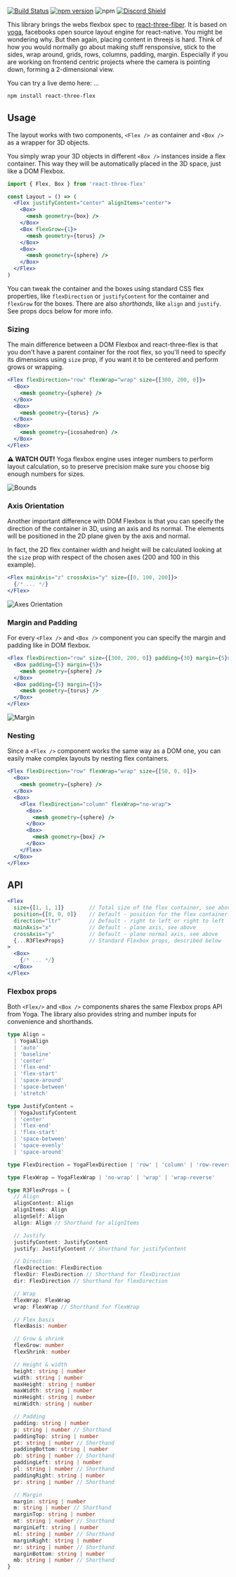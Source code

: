 [![Build Status](https://travis-ci.org/react-spring/react-three-flex.svg?branch=master)](https://travis-ci.org/react-spring/react-three-flex) [![npm version](https://badge.fury.io/js/react-three-flex.svg)](https://badge.fury.io/js/react-three-flex) ![npm](https://img.shields.io/npm/dt/react-three-flex.svg) [![Discord Shield](https://discordapp.com/api/guilds/740090768164651008/widget.png?style=shield)](https://discord.gg/ZZjjNvJ)

This library brings the webs flexbox spec to [react-three-fiber](https://github.com/react-spring/react-three-fiber). It is based on [yoga](https://github.com/facebook/yoga), facebooks open source layout engine for react-native. You might be wondering why. But then again, placing content in threejs is hard. Think of how you would normally go about making stuff rensponsive, stick to the sides, wrap around, grids, rows, columns, padding, margin. Especially if you are working on frontend centric projects where the camera is pointing down, forming a 2-dimensional view.

You can try a live demo here: ...

```bash
npm install react-three-flex
```

## Usage

The layout works with two components, `<Flex />` as container and `<Box />` as a wrapper for 3D objects.

You simply wrap your 3D objects in different `<Box />` instances inside a flex container. This way they will be automatically placed in the 3D space, just like a DOM Flexbox.

```jsx
import { Flex, Box } from 'react-three-flex'

const Layout = () => (
  <Flex justifyContent="center" alignItems="center">
    <Box>
      <mesh geometry={box} />
    </Box>
    <Box flexGrow={1}>
      <mesh geometry={torus} />
    </Box>
    <Box>
      <mesh geometry={sphere} />
    </Box>
  </Flex>
)
```

You can tweak the container and the boxes using standard CSS flex properties, like `flexDirection` or `justifyContent` for the container and `flexGrow` for the boxes. There are also _shorthands_, like `align` and `justify`. See props docs below for more info.

### Sizing

The main difference between a DOM Flexbox and react-three-flex is that you don't have a parent container for the root flex, so you'll need to specify its dimensions using `size` prop, if you want it to be centered and perform grows or wrapping.

```jsx
<Flex flexDirection="row" flexWrap="wrap" size={[300, 200, 0]}>
  <Box>
    <mesh geometry={sphere} />
  </Box>
  <Box>
    <mesh geometry={torus} />
  </Box>
  <Box>
    <mesh geometry={icosahedron} />
  </Box>
</Flex>
```

**⚠️ WATCH OUT!** Yoga flexbox engine uses integer numbers to perform layout calculation, so to preserve precision make sure you choose big enough numbers for sizes.

![Bounds](./docs/bounds.png)

### Axis Orientation

Another important difference with DOM Flexbox is that you can specify the direction of the container in 3D, using an axis and its normal. The elements will be positioned in the 2D plane given by the axis and normal.

In fact, the 2D flex container width and height will be calculated looking at the `size` prop with respect of the chosen axes (200 and 100 in this example).

```jsx
<Flex mainAxis="z" crossAxis="y" size={[0, 100, 200]}>
  {/* ... */}
</Flex>
```

![Axes Orientation](./docs/axes_orientation.png)

### Margin and Padding

For every `<Flex />` and `<Box />` component you can specify the margin and padding like in DOM flexbox.

```jsx
<Flex flexDirection="row" size={[300, 200, 0]} padding={30} margin={5}>
  <Box padding={5} margin={5}>
    <mesh geometry={sphere} />
  </Box>
  <Box padding={5} margin={5}>
    <mesh geometry={torus} />
  </Box>
</Flex>
```

![Margin](./docs/margin.png)

### Nesting

Since a `<Flex />` component works the same way as a DOM one, you can easily make complex layouts by nesting flex containers.

```jsx
<Flex flexDirection="row" flexWrap="wrap" size={[50, 0, 0]}>
  <Box>
    <mesh geometry={sphere} />
  </Box>
  <Box>
    <Flex flexDirection="column" flexWrap="no-wrap">
      <Box>
        <mesh geometry={sphere} />
      </Box>
      <Box>
        <mesh geometry={box} />
      </Box>
    </Flex>
  </Box>
</Flex>
```

## API

```jsx
<Flex
  size={[1, 1, 1]}        // Total size of the flex container, see above
  position={[0, 0, 0]}    // Default - position for the flex container in the scene
  direction="ltr"         // Default - right to left or right to left
  mainAxis="x"            // Default - plane axis, see above
  crossAxis="y"           // Default - plane normal axis, see above
  {...R3FlexProps}        // Standard Flexbox props, described below
>
  <Box>
    {/* ... */}
  </Box>
</Flex>
```

### Flexbox props

Both `<Flex/>` and `<Box />` components shares the same Flexbox props API from Yoga. The library also provides string and number inputs for convenience and shorthands.

```ts
type Align =
  | YogaAlign
  | 'auto'
  | 'baseline'
  | 'center'
  | 'flex-end'
  | 'flex-start'
  | 'space-around'
  | 'space-between'
  | 'stretch'

type JustifyContent =
  | YogaJustifyContent
  | 'center'
  | 'flex-end'
  | 'flex-start'
  | 'space-between'
  | 'space-evenly'
  | 'space-around'

type FlexDirection = YogaFlexDirection | 'row' | 'column' | 'row-reverse' | 'column-reverse'

type FlexWrap = YogaFlexWrap | 'no-wrap' | 'wrap' | 'wrap-reverse'

type R3FlexProps = {
  // Align
  alignContent: Align
  alignItems: Align
  alignSelf: Align
  align: Align // Shorthand for alignItems

  // Justify
  justifyContent: JustifyContent
  justify: JustifyContent // Shorthand for justifyContent

  // Direction
  flexDirection: FlexDirection
  flexDir: FlexDirection // Shorthand for flexDirection
  dir: FlexDirection // Shorthand for flexDirection

  // Wrap
  flexWrap: FlexWrap
  wrap: FlexWrap // Shorthand for flexWrap

  // Flex basis
  flexBasis: number

  // Grow & shrink
  flexGrow: number
  flexShrink: number

  // Height & width
  height: string | number
  width: string | number
  maxHeight: string | number
  maxWidth: string | number
  minHeight: string | number
  minWidth: string | number

  // Padding
  padding: string | number
  p: string | number // Shorthand
  paddingTop: string | number
  pt: string | number // Shorthand
  paddingBottom: string | number
  pb: string | number // Shorthand
  paddingLeft: string | number
  pl: string | number // Shorthand
  paddingRight: string | number
  pr: string | number // Shorthand

  // Margin
  margin: string | number
  m: string | number // Shorthand
  marginTop: string | number
  mt: string | number // Shorthand
  marginLeft: string | number
  ml: string | number // Shorthand
  marginRight: string | number
  mr: string | number // Shorthand
  marginBottom: string | number
  mb: string | number // Shorthand
}
```
